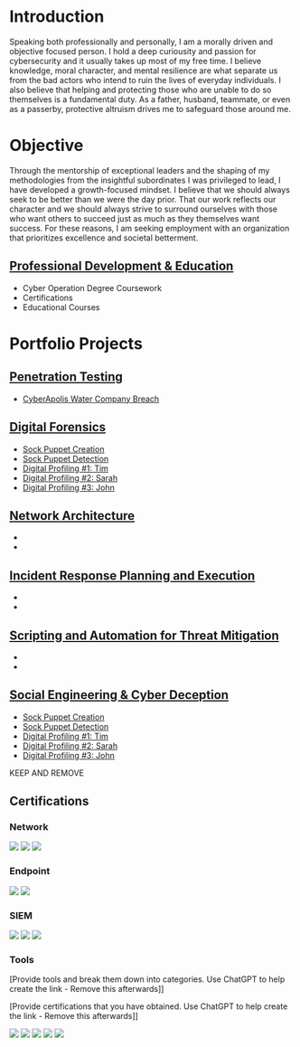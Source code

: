 # Introduction
Speaking both professionally and personally, I am a morally driven and objective focused person. I hold a deep curiousity and passion for cybersecurity and it usually takes up most of my free time. I believe knowledge, moral character, and mental resilience are what separate us from the bad actors who intend to ruin the lives of everyday individuals. I also believe that helping and protecting those who are unable to do so themselves is a fundamental duty. As a father, husband, teammate, or even as a passerby, protective altruism drives me to safeguard those around me.

# Objective
Through the mentorship of exceptional leaders and the shaping of my methodologies from the insightful subordinates I was privileged to lead, I have developed a growth-focused mindset. I believe that we should always seek to be better than we were the day prior. That our work reflects our character and we should always strive to surround ourselves with those who want others to succeed just as much as they themselves want success. For these reasons, I am seeking employment with an organization that prioritizes excellence and societal betterment.

## [Professional Development & Education](Projects/Education.html)
- Cyber Operation Degree Coursework 
- Certifications
- Educational Courses
  
# Portfolio Projects
## [Penetration Testing](Projects/Pen-Testing/List.html)
- [CyberApolis Water Company Breach](Projects/Pen-Testing/Water-Company.html)

## [Digital Forensics](Projects/Forensics/List.html)
- [Sock Puppet Creation](Projects/Deception/create.html)
- [Sock Puppet Detection](Projects/Deception/detect.html)
- [Digital Profiling #1: Tim](Projects/Deception/tim.html)
- [Digital Profiling #2: Sarah](Projects/Deception/sarah.html)
- [Digital Profiling #3: John](Projects/Deception/john.html)

## [Network Architecture](Projects/Network/List.html)
- [](Projects/Network/.html)
- [](Projects/Network/.html)

## [Incident Response Planning and Execution](Projects/IRP/List.html)
- [](Projects/IRP/.html)
- [](Projects/IRP/.html)

## [Scripting and Automation for Threat Mitigation](Projects/Script/List.html)
- [](Projects/Script/.html)
- [](Projects/Script/.html)

## [Social Engineering & Cyber Deception](Projects/Deception/List.html)
- [Sock Puppet Creation](Projects/Deception/create.html)
- [Sock Puppet Detection](Projects/Deception/detect.html)
- [Digital Profiling #1: Tim](Projects/Deception/tim.html)
- [Digital Profiling #2: Sarah](Projects/Deception/sarah.html)
- [Digital Profiling #3: John](Projects/Deception/john.html)




KEEP AND REMOVE
## Certifications

### Network
<div>
    <img src="https://img.shields.io/badge/-Wireshark-1679A7?&style=for-the-badge&logo=Wireshark&logoColor=white" />
    <img src="https://img.shields.io/badge/-Suricata-EF3B2D?&style=for-the-badge&logo=Suricata&logoColor=white" />
    <img src="https://img.shields.io/badge/-Zeek-777BB4?&style=for-the-badge&logo=Zeek&logoColor=white" />
</div>

### Endpoint
<div>
    <img src="https://img.shields.io/badge/-Microsoft_Defender_for_Endpoint-00A4EF?&style=for-the-badge&logo=Microsoft&logoColor=white" />
    <img src="https://img.shields.io/badge/-Velociraptor-4B275F?&style=for-the-badge&logo=Velociraptor&logoColor=white" />
</div>

### SIEM
<div>
    <img src="https://img.shields.io/badge/-Microsoft_Sentinel-0078D4?&style=for-the-badge&logo=Microsoft&logoColor=white" />
    <img src="https://img.shields.io/badge/-Splunk-000000?&style=for-the-badge&logo=Splunk&logoColor=white" />
    <img src="https://img.shields.io/badge/-Elastic-005571?&style=for-the-badge&logo=Elastic&logoColor=white" />
</div>

### Tools 
[Provide tools and break them down into categories. Use ChatGPT to help create the link - Remove this afterwards]]

[Provide certifications that you have obtained. Use ChatGPT to help create the link - Remove this afterwards]]
<div>
<img src="https://img.shields.io/badge/-Security%2B-FF0000?&style=for-the-badge&logo=CompTIA&logoColor=white" />
<img src="https://img.shields.io/badge/-Network%2B-007ACC?&style=for-the-badge&logo=CompTIA&logoColor=white" />
<img src="https://img.shields.io/badge/-A%2B-4D4D4D?&style=for-the-badge&logo=CompTIA&logoColor=white" />
<img src="https://img.shields.io/badge/-CDSA-006400?&style=for-the-badge&logoColor=white" />
<img src="https://img.shields.io/badge/-CCD-000080?&style=for-the-badge&logoColor=white" />
</div>
